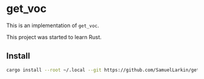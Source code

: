 # get_voc

This is an implementation of `get_voc`.

This project was started to learn Rust.

## Install
```bash
cargo install --root ~/.local --git https://github.com/SamuelLarkin/get_voc.rs
```
